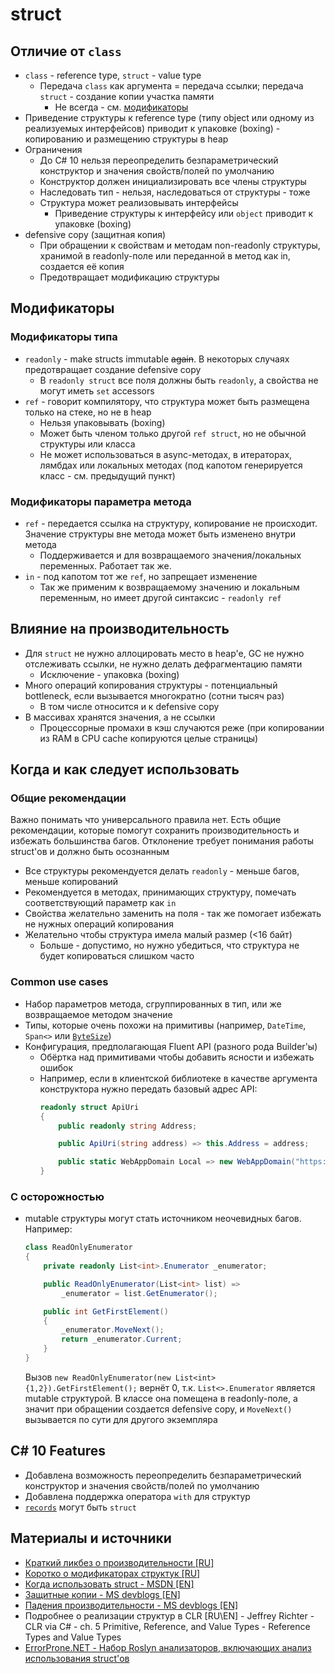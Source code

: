 # struct

## Отличие от `class`
- `class` - reference type, `struct` - value type
  - Передача `class` как аргумента = передача ссылки; передача `struct` - создание копии участка памяти 
    - Не всегда - см. [модификаторы](#Модификаторы)
- Приведение структуры к reference type (типу object или одному из реализуемых интерфейсов) приводит к упаковке (boxing) - копированию и размещению структуры в heap
- Ограничения
  - До C# 10 нельзя переопределить безпараметрический конструктор и значения свойств/полей по умолчанию
  - Конструктор должен инициализировать все члены структуры
  - Наследовать тип - нельзя, наследоваться от структуры - тоже
  - Структура может реализовывать интерфейсы
    - Приведение структуры к интерфейсу или `object` приводит к упаковке (boxing)
- defensive copy (защитная копия)
  - При обращении к свойствам и методам non-readonly структуры, хранимой в readonly-поле или переданной в метод как in, создается её копия
  - Предотвращает модификацию структуры

## Модификаторы
### Модификаторы типа
- `readonly` - make structs immutable ~~again~~. В некоторых случаях предотвращает создание defensive copy
  - В `readonly struct` все поля должны быть `readonly`, а свойства не могут иметь `set` accessors
- `ref` - говорит компилятору, что структура может быть размещена только на стеке, но не в heap
  - Нельзя упаковывать (boxing)
  - Может быть членом только другой `ref struct`, но не обычной структуры или класса
  - Не может использоваться в async-методах, в итераторах, лямбдах или локальных методах (под капотом генерируется класс - см. предыдущий пункт)
### Модификаторы параметра метода
- `ref` - передается ссылка на структуру, копирование не происходит. Значение структуры вне метода может быть изменено внутри метода
  - Поддерживается и для возвращаемого значения/локальных переменных. Работает так же.
- `in` - под капотом тот же `ref`, но запрещает изменение
  - Так же применим к возвращаемому значению и локальным переменным, но имеет другой синтаксис - `readonly ref`

## Влияние на производительность
- Для `struct` не нужно аллоцировать место в heap'e, GC не нужно отслеживать ссылки, не нужно делать дефрагментацию памяти
  - Исключение - упаковка (boxing)
- Много операций копирования структуры - потенциальный bottleneck, если вызывается многократно (сотни тысяч раз)
  - В том числе относится и к defensive copy
- В массивах хранятся значения, а не ссылки
  - Процессорные промахи в кэш случаются реже (при копировании из RAM в CPU cache копируются целые страницы)

## Когда и как следует использовать
### Общие рекомендации
Важно понимать что универсального правила нет. Есть общие рекомендации, которые помогут сохранить производительность и избежать большинства багов. Отклонение требует понимания работы struct'ов и должно быть осознанным
- Все структуры рекомендуется делать `readonly` - меньше багов, меньше копирований
- Рекомендуется в методах, принимающих структуру, помечать соответствующий параметр как `in`
- Свойства желательно заменить на поля - так же помогает избежать не нужных операций копирования
- Желательно чтобы структура имела малый размер (<16 байт)
  - Больше - допустимо, но нужно убедиться, что структура не будет копироваться слишком часто

### Common use cases
- Набор параметров метода, сгруппированных в тип, или же возвращаемое методом значение
- Типы, которые очень похожи на примитивы (например, `DateTime`, `Span<>` или [`ByteSize`](https://github.com/omar/ByteSize))
- Конфигурация, предполагающая Fluent API (разного рода Builder'ы)
  - Обёртка над примитивами чтобы добавить ясности и избежать ошибок
  - Например, если в клиентской библиотеке в качестве аргумента конструктора нужно передать базовый адрес API:
    ```c#
    readonly struct ApiUri
    {
        public readonly string Address;

        public ApiUri(string address) => this.Address = address;

        public static WebAppDomain Local => new WebAppDomain("https://localhost:5001/");
    }
    ```

### С осторожностью
- mutable структуры могут стать источником неочевидных багов. Например:	
	```c#
    class ReadOnlyEnumerator
    {
        private readonly List<int>.Enumerator _enumerator;
	
        public ReadOnlyEnumerator(List<int> list) =>
            _enumerator = list.GetEnumerator();

        public int GetFirstElement()
        {
            _enumerator.MoveNext();
            return _enumerator.Current;
        }
    }
    ```
    Вызов `new ReadOnlyEnumerator(new List<int>{1,2}).GetFirstElement();` вернёт 0, т.к. `List<>.Enumerator` является mutable структурой. 
    В классе она помещена в readonly-поле, а значит при обращении создается defensive copy, и `MoveNext()` вызывается по сути для другого экземпляра

## C# 10 Features
- Добавлена возможность переопределить безпараметрический конструктор и значения свойств/полей по умолчанию
- Добавлена поддержка оператора `with` для структур
- [`records`](../records) могут быть `struct`

## Материалы и источники

- [Краткий ликбез о производительности \[RU\]](https://habr.com/ru/company/microsoft/blog/423053/)
- [Коротко о модификаторах структук \[RU\]](https://andrey.moveax.ru/post/csharp-features-v7-2#newsemantic)
- [Когда использовать struct - MSDN \[EN\]](https://docs.microsoft.com/en-us/dotnet/standard/design-guidelines/choosing-between-class-and-struct)
- [Защитные копии - MS devblogs \[EN\]](https://devblogs.microsoft.com/premier-developer/the-in-modifier-and-the-readonly-structs-in-c/)
- [Падения производительности - MS devblogs \[EN\]](https://devblogs.microsoft.com/premier-developer/performance-traps-of-ref-locals-and-ref-returns-in-c/)
- Подробнее о реализации структур в CLR \[RU\\EN\] - Jeffrey Richter - CLR via C# - ch. 5 Primitive, Reference, and Value Types - Reference Types and Value Types
- [ErrorProne.NET - Набор Roslyn анализаторов, включающих анализ использования struct'ов](https://github.com/SergeyTeplyakov/ErrorProne.NET#struct-analyzers)
